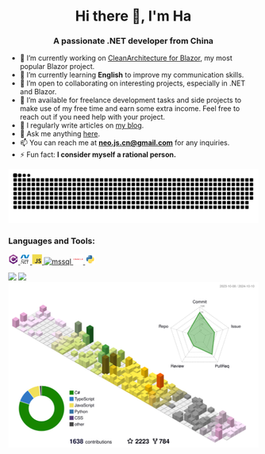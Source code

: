 
<h1 align="center">Hi there 👋, I'm Ha</h1>
<h3 align="center">A passionate .NET developer from China</h3>

- 🔭 I’m currently working on [CleanArchitecture for Blazor](https://github.com/neozhu/CleanArchitectureWithBlazorServer), my most popular Blazor project.
- 🌱 I’m currently learning **English** to improve my communication skills.
- 👯 I’m open to collaborating on interesting projects, especially in .NET and Blazor.
- 🤝 I’m available for freelance development tasks and side projects to make use of my free time and earn some extra income. Feel free to reach out if you need help with your project.
- 📝 I regularly write articles on [my blog](https://blazorserver.com).
- 💬 Ask me anything [here](https://github.com/neozhu/neozhu/issues).
- 📫 You can reach me at **neo.js.cn@gmail.com** for any inquiries.
- ⚡ Fun fact: **I consider myself a rational person.**



<picture>
  <source
    media="(prefers-color-scheme: dark)"
    srcset="https://raw.githubusercontent.com/neozhu/neozhu/output/github-contribution-grid-snake-dark.svg"
  />
  <source
    media="(prefers-color-scheme: light)"
    srcset="https://raw.githubusercontent.com/neozhu/neozhu/output/github-contribution-grid-snake.svg"
  />
  <img
    alt="github contribution grid snake animation"
    src="https://raw.githubusercontent.com/neozhu/neozhu/output/github-contribution-grid-snake.svg"
  />
</picture>



<h3 align="left">Languages and Tools:</h3>

<a href="https://www.w3schools.com/cs/" target="_blank"> <img src="https://raw.githubusercontent.com/devicons/devicon/master/icons/csharp/csharp-original.svg" alt="csharp" width="20" height="20"/> </a> 
<a href="https://dotnet.microsoft.com/" target="_blank"> <img src="https://raw.githubusercontent.com/devicons/devicon/master/icons/dot-net/dot-net-original-wordmark.svg" alt="dotnet" width="20" height="20"/> </a>
 <a href="https://developer.mozilla.org/en-US/docs/Web/JavaScript" target="_blank"> <img src="https://raw.githubusercontent.com/devicons/devicon/master/icons/javascript/javascript-original.svg" alt="javascript" width="20" height="20"/> </a> <a href="https://www.microsoft.com/en-us/sql-server" target="_blank"> <img src="https://www.svgrepo.com/show/303229/microsoft-sql-server-logo.svg" alt="mssql" width="20" height="20"/> </a> 
  <a href="https://www.oracle.com/" target="_blank"> <img src="https://raw.githubusercontent.com/devicons/devicon/master/icons/oracle/oracle-original.svg" alt="oracle" width="20" height="20"/> </a> <a href="https://www.python.org" target="_blank"> <img src="https://raw.githubusercontent.com/devicons/devicon/master/icons/python/python-original.svg" alt="python" width="20" height="20"/> </a> </p>

 
<picture>
  <source
    srcset="https://github-readme-stats.vercel.app/api?username=neozhu&show_icons=true&theme=dark"
    media="(prefers-color-scheme: dark)"
  />
  <source
    srcset="https://github-readme-stats.vercel.app/api?username=neozhu&show_icons=true"
    media="(prefers-color-scheme: light), (prefers-color-scheme: no-preference)"
  />
  <img src="https://github-readme-stats.vercel.app/api?username=neozhu&show_icons=true" />
</picture>

<picture>
  <source
    srcset="https://streak-stats.demolab.com/?user=neozhu&theme=dark"
    media="(prefers-color-scheme: dark)"
  />
  <source
    srcset="https://streak-stats.demolab.com/?user=neozhu"
    media="(prefers-color-scheme: light), (prefers-color-scheme: no-preference)"
  />
  <img src="https://streak-stats.demolab.com/?user=neozhu" />
</picture>

 <picture>
  <source
    media="(prefers-color-scheme: dark)"
    srcset="https://raw.githubusercontent.com/neozhu/neozhu/output3d/profile-night-rainbow.svg"
  />
  <source
    media="(prefers-color-scheme: light)"
    srcset="https://raw.githubusercontent.com/neozhu/neozhu/output3d/profile-season-animate.svg"
  />
  <img
    alt="github contribution grid snake animation"
    src="https://raw.githubusercontent.com/neozhu/neozhu/output3d/profile-south-season-animate.svg"
  />
</picture>

